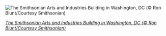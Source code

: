 
![The Smithsonian Arts and Industries Building in Washington, DC (© Ron Blunt/Courtesy Smithsonian)](https://cn.bing.com//th?id=OHR.ArtsandIndustries_EN-US9282950585_1920x1080.jpg&rf=LaDigue_1920x1080.jpg&pid=hp)

*[The Smithsonian Arts and Industries Building in Washington, DC (© Ron Blunt/Courtesy Smithsonian)](https://www.bing.com/search?q=smithsonian+institution&form=hpcapt&filters=HpDate%3a%2220210810_0700%22)*
